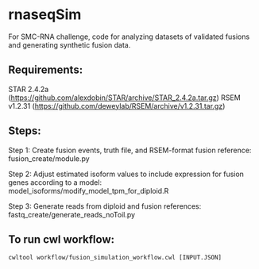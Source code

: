 # rnaseqSim
For SMC-RNA challenge, code for analyzing datasets of validated fusions and generating synthetic fusion data.

## Requirements:

STAR 2.4.2a (https://github.com/alexdobin/STAR/archive/STAR_2.4.2a.tar.gz)
RSEM v1.2.31 (https://github.com/deweylab/RSEM/archive/v1.2.31.tar.gz)

## Steps:

Step 1: Create fusion events, truth file, and RSEM-format fusion reference: fusion_create/module.py

Step 2: Adjust estimated isoform values to include expression for fusion genes according to a model: model_isoforms/modify_model_tpm_for_diploid.R

Step 3: Generate reads from diploid and fusion references: fastq_create/generate_reads_noToil.py


## To run cwl workflow:

`cwltool workflow/fusion_simulation_workflow.cwl [INPUT.JSON]`


